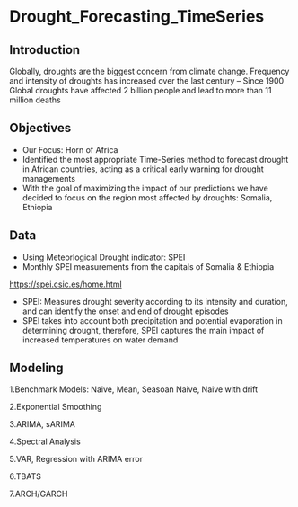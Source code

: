 # Drought_Forecasting_TimeSeries


## Introduction
Globally, droughts are the biggest concern from climate change. Frequency and intensity of droughts has increased over the last century – Since 1900 Global droughts have affected 2 billion people and lead to more than 11 million deaths

## Objectives
- Our Focus: Horn of Africa
- Identified the most appropriate Time-Series method to forecast drought in African countries, acting as a critical early warning for drought managements
- With the goal of maximizing the impact of our predictions we have decided to focus on the region most affected by droughts: Somalia, Ethiopia

## Data
- Using Meteorlogical Drought indicator: SPEI
- Monthly SPEI measurements from the capitals of Somalia & Ethiopia 

https://spei.csic.es/home.html
- SPEI: Measures drought severity according to its intensity and duration, and can identify the onset
and end of drought episodes
- SPEI takes into account both precipitation and potential evaporation in determining drought,
therefore, SPEI captures the main impact of increased temperatures on water demand

## Modeling
1.Benchmark Models: Naive, Mean, Seasoan Naive, Naive with drift

2.Exponential Smoothing

3.ARIMA, sARIMA

4.Spectral Analysis

5.VAR, Regression with ARIMA error

6.TBATS

7.ARCH/GARCH


